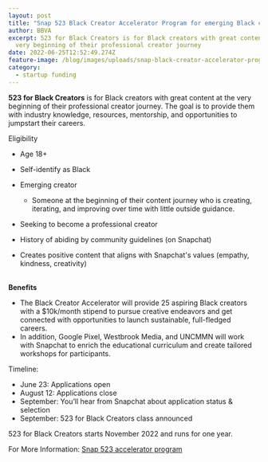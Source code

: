 ```yaml
---
layout: post
title: "Snap 523 Black Creator Accelerator Program for emerging Black creators. "
author: BBVA
excerpt: 523 for Black Creators is for Black creators with great content at the
  very beginning of their professional creator journey
date: 2022-06-25T12:52:49.274Z
feature-image: /blog/images/uploads/snap-black-creator-accelerator-program.jpg
category:
  - startup funding
---
```

**523 for Black Creators** is for Black creators with great content at the very beginning of their professional creator journey. The goal is to provide them with industry knowledge, resources, mentorship, and opportunities to jumpstart their careers. 

Eligibility

* Age 18+ 
* Self-identify as Black 
* Emerging creator 

  * Someone at the beginning of their content journey who is creating, iterating, and improving over time with little outside guidance.
* Seeking to become a professional creator 
* History of abiding by community guidelines (on Snapchat) 
* Creates positive content that aligns with Snapchat's values (empathy, kindness, creativity)

\
**Benefits**

* The Black Creator Accelerator will provide 25 aspiring Black creators with a $10k/month stipend to pursue creative endeavors and get connected with opportunities to launch sustainable, full-fledged careers. 
* In addition, Google Pixel, Westbrook Media, and UNCMMN will work with Snapchat to enrich the educational curriculum and create tailored workshops for participants. 

Timeline:

* June 23: Applications open
* August 12: Applications close 
* September: You’ll hear from Snapchat about application status & selection 
* September: 523 for Black Creators class announced

523 for Black Creators starts November 2022 and runs for one year.

For More Information: [Snap 523 accelerator program](https://523.snap.com/)